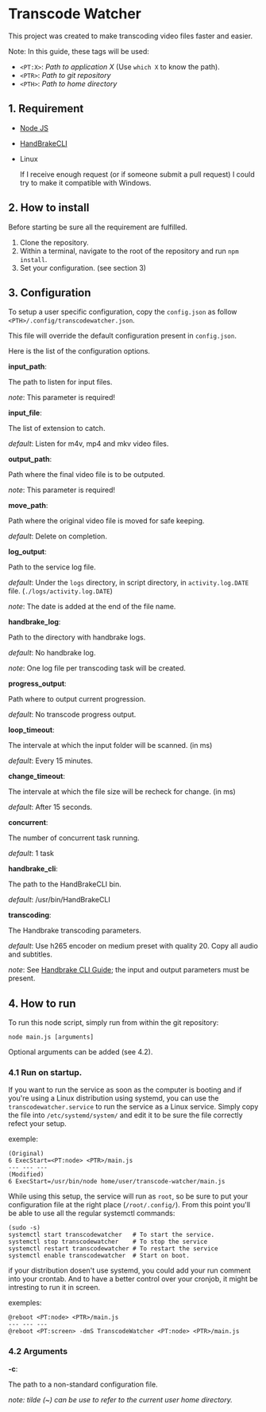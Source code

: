 # Transcode Watcher

This project was created to make transcoding video files faster and easier.

Note:
   In this guide, these tags will be used:

   * `<PT:X>`: *Path to application X* (Use `which X` to know the path).
   * `<PTR>`: *Path to git repository*
   * `<PTH>`: *Path to home directory*

## 1. Requirement

* [Node JS](https://nodejs.org/en/download/)
* [HandBrakeCLI](https://handbrake.fr/downloads.php)
* Linux
   
   If I receive enough request (or if someone submit a pull request) I could try to make it compatible with Windows.

## 2. How to install

Before starting be sure all the requirement are fulfilled.

1. Clone the repository.
2. Within a terminal, navigate to the root of the repository and run `npm install`.
3. Set your configuration. (see section 3)

## 3. Configuration

To setup a user specific configuration, copy the `config.json` as follow `<PTH>/.config/transcodewatcher.json`.

This file will override the default configuration present in `config.json`.

Here is the list of the configuration options.

**input_path**:
	
   The path to listen for input files.
   
   *note*: This parameter is required!

**input_file**:
	
   The list of extension to catch.
   
   *default*: Listen for m4v, mp4 and mkv video files.

**output_path**:
	
   Path where the final video file is to be outputed.
   
   *note*: This parameter is required!

**move_path**:
	
   Path where the original video file is moved for safe keeping.
   
   *default*: Delete on completion.

**log_output**:
	
   Path to the service log file.
   
   *default*: Under the `logs` directory, in script directory, in `activity.log.DATE` file. (`./logs/activity.log.DATE`)
   
   *note*: The date is added at the end of the file name.

**handbrake_log**:
	
   Path to the directory with handbrake logs.
   
   *default*: No handbrake log.
   
   *note*: One log file per transcoding task will be created.

**progress_output**:

   Path where to output current progression.
   
   *default*: No transcode progress output.

**loop_timeout**:

   The intervale at which the input folder will be scanned. (in ms)
   
   *default*: Every 15 minutes.

**change_timeout**:

   The intervale at which the file size will be recheck for change. (in ms)
   
   *default*: After 15 seconds.

**concurrent**:

   The number of concurrent task running.
   
   *default*: 1 task

**handbrake_cli**:

   The path to the HandBrakeCLI bin.
   
   *default*: /usr/bin/HandBrakeCLI

**transcoding**:

   The Handbrake transcoding parameters.
   
   *default*: Use h265 encoder on medium preset with quality 20. Copy all audio and subtitles.
   
   *note*: See [Handbrake CLI Guide](https://handbrake.fr/docs/en/latest/cli/cli-guide.html); the input and output parameters must be present.

## 4. How to run

To run this node script, simply run from within the git repository:

```
node main.js [arguments]
```

Optional arguments can be added (see 4.2).

### 4.1 Run on startup.

If you want to run the service as soon as the computer is booting and if you're using a Linux distribution using systemd, you can use the `transcodewatcher.service` to run the service as a Linux service.
Simply copy the file into `/etc/systemd/system/` and edit it to be sure the file correctly refect your setup.

exemple:

```
(Original)
6 ExecStart=<PT:node> <PTR>/main.js
--- --- ---
(Modified)
6 ExecStart=/usr/bin/node home/user/transcode-watcher/main.js
```

While using this setup, the service will run as `root`, so be sure to put your configuration file at the right place (`/root/.config/`).
From this point you'll be able to use all the regular systemctl commands:

```
(sudo -s)
systemctl start transcodewatcher   # To start the service.
systemctl stop transcodewatcher    # To stop the service
systemctl restart transcodewatcher # To restart the service
systemctl enable transcodewatcher  # Start on boot.
```

if your distribution dosen't use systemd, you could add your run comment into your crontab.
And to have a better control over your cronjob, it might be intresting to run it in screen.

exemples:

```
@reboot <PT:node> <PTR>/main.js
--- --- ---
@reboot <PT:screen> -dmS TranscodeWatcher <PT:node> <PTR>/main.js
```

### 4.2 Arguments

**-c**: 

   The path to a non-standard configuration file.
   
   *note: tilde (~) can be use to refer to the current user home directory.*
